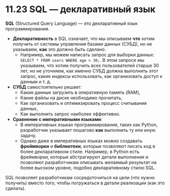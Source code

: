 # 11.23 SQL — декларативный язык

**SQL** (Structured Query Language) — это декларативный язык программирования.

- **Декларативность** в SQL означает, что мы описываем **что** хотим получить от системы управления базами данных (СУБД), но не указываем, **как** это должно быть сделано.
    - Например, мы можем написать запрос для выборки данных: `SELECT * FROM users WHERE age > 30;`. В этом запросе мы указываем, что хотим получить всех пользователей старше 30 лет, но не уточняем, как именно СУБД должна выполнить этот запрос, какие индексы использовать, как организовать доступ к данным и т. д.
- **СУБД** самостоятельно решает:
    - Какие данные загрузить в оперативную память (RAM),
    - Какие файлы на диске необходимо прочитать,
    - Как организовать и оптимизировать процесс считывания данных,
    - Как выполнить запрос наиболее эффективно.
- **Сравнение с императивными языками**:
    - В императивных языках программирования, таких как Python, разработчик указывает пошагово **как** выполнить ту или иную задачу.
    - Однако даже в императивных языках можно создавать **фреймворки** и **библиотеки**, которые позволяют писать код в более декларативном стиле. Например, в Python есть фреймворки, которые абстрагируют детали выполнения и позволяют разработчикам описывать желаемый результат на более высоком уровне, подобно декларативному стилю SQL.

SQL позволяет разработчикам сосредоточиться на цели (что нужно получить) вместо того, чтобы погружаться в детали реализации (как это сделать).